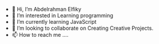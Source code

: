 - 👋 Hi, I’m Abdelrahman Elfiky
- 👀 I’m interested in Learning programming
- 🌱 I’m currently learning JavaScript
- 💞️ I’m looking to collaborate on Creating Creative Projects.
- 📫 How to reach me ....

<!---
Abdoelfiky05/Abdoelfiky05 is a ✨ special ✨ repository because its `README.md` (this file) appears on your GitHub profile.
You can click the Preview link to take a look at your changes.
--->
